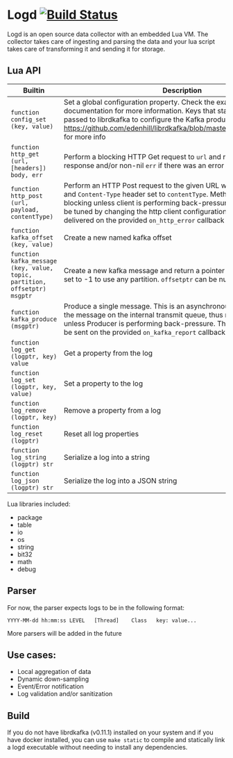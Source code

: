 # Logd [![Build Status](https://travis-ci.org/ernestrc/logd.svg)](https://travis-ci.org/ernestrc/logd)
Logd is an open source data collector with an embedded Lua VM. The collector takes care of ingesting and parsing the data and your lua script takes care of transforming it and sending it for storage.

## Lua API
| Builtin | Description |
| --- | --- |
| `function config_set (key, value)` | Set a global configuration property. Check the examples and the Go documentation for more information. Keys that start with `kafka.` will be passed to librdkafka to configure the Kafka producer. Check https://github.com/edenhill/librdkafka/blob/master/CONFIGURATION.md for more info |
| `function http_get (url, [headers]) body, err` | Perform a blocking HTTP Get request to `url` and return the `body` of the response and/or non-nil `err` if there was an error |
| `function http_post  (url, payload, contentType)` | Perform an HTTP Post request to the given URL with the given `payload` and `Content-Type` header set to `contentType`. Method call is non-blocking unless client is performing back-pressure. Back-pressure can be tuned by changing the http client configuration. Errors will be delivered on the provided `on_http_error` callback if specified |
| `function kafka_offset (key, value)` | Create a new named kafka offset |
| `function kafka_message (key, value, topic, partition, offsetptr) msgptr` | Create a new kafka message and return a pointer to it. `partition` can be set to -1 to use any partition. `offsetptr` can be null |
| `function kafka_produce  (msgptr)` |  Produce a single message. This is an asynchronous call that enqueues the message on the internal transmit queue, thus returning immediately unless Producer is performing back-pressure. The delivery report will be sent on the provided `on_kafka_report` callback if specified |
| `function log_get (logptr, key) value` | Get a property from the log |
| `function log_set (logptr, key, value)` | Set a property to the log |
| `function log_remove (logptr, key)` | Remove a property from a log |
| `function log_reset (logptr)` | Reset all log properties |
| `function log_string  (logptr) str` | Serialize a log into a string |
| `function log_json (logptr) str` | Serialize the log into a JSON string |

Lua libraries included:
- package
- table
- io
- os
- string
- bit32
- math
- debug

## Parser
For now, the parser expects logs to be in the following format:
```
YYYY-MM-dd hh:mm:ss	LEVEL	[Thread]	Class	key: value...
```
More parsers will be added in the future

## Use cases:
- Local aggregation of data
- Dynamic down-sampling
- Event/Error notification
- Log validation and/or sanitization

## Build
If you do not have librdkafka (v0.11.1) installed on your system and if you have docker installed, you can use `make static` to compile and statically link a logd executable without needing to install any dependencies.
